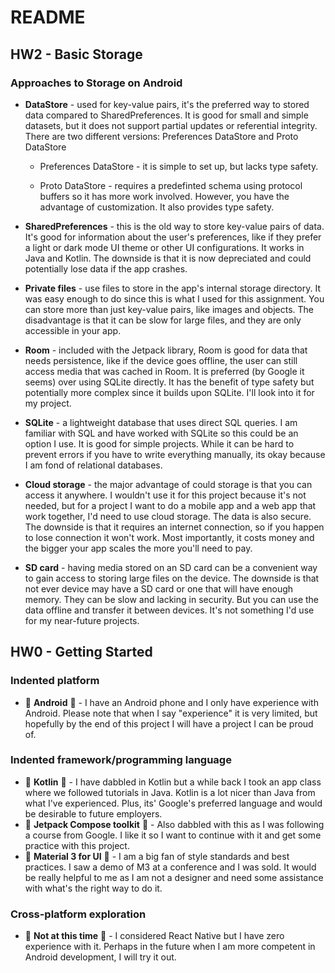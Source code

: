 # README

## HW2 - Basic Storage

### Approaches to Storage on Android

* **DataStore** - used for key-value pairs, it's the preferred way to stored data compared to SharedPreferences. It is good for small and simple datasets, but it does not support partial updates or referential integrity. There are two different versions: Preferences DataStore and Proto DataStore

  * Preferences DataStore - it is simple to set up, but lacks type safety.

  * Proto DataStore - requires a predefinted schema using protocol buffers so it has more work involved. However, you have the advantage of customization. It also provides type safety.

* **SharedPreferences** - this is the old way to store key-value pairs of data. It's good for information about the user's preferences, like if they prefer a light or dark mode UI theme or other UI configurations. It works in Java and Kotlin. The downside is that it is now depreciated and could potentially lose data if the app crashes.

* **Private files** - use files to store in the app's internal storage directory. It was easy enough to do since this is what I used for this assignment. You can store more than just key-value pairs, like images and objects. The disadvantage is that it can be slow for large files, and they are only accessible in your app.

* **Room** - included with the Jetpack library, Room is good for data that needs persistence, like if the device goes offline, the user can still access media that was cached in Room. It is preferred (by Google it seems) over using SQLite directly. It has the benefit of type safety but potentially more complex since it builds upon SQLite. I'll look into it for my project.

* **SQLite** - a lightweight database that uses direct SQL queries. I am familiar with SQL and have worked with SQLite so this could be an option I use. It is good for simple projects. While it can be hard to prevent errors if you have to write everything manually, its okay because I am fond of relational databases.

* **Cloud storage** - the major advantage of could storage is that you can access it anywhere. I wouldn't use it for this project because it's not needed, but for a project I want to do a mobile app and a web app that work together, I'd need to use cloud storage. The data is also secure. The downside is that it requires an internet connection, so if you happen to lose connection it won't work. Most importantly, it costs money and the bigger your app scales the more you'll need to pay.

* **SD card** - having media stored on an SD card can be a convenient way to gain access to storing large files on the device. The downside is that not ever device may have a SD card or one that will have enough memory. They can be slow and lacking in security. But you can use the data offline and transfer it between devices. It's not something I'd use for my near-future projects.

## HW0 - Getting Started

### Indented platform

* 💚 **Android** 💚 - I have an Android phone and I only have experience with Android. Please note that when I say "experience" it is very limited, but hopefully by the end of this project I will have a project I can be proud of.

### Indented framework/programming language

* 💜 **Kotlin** 💜 - I have dabbled in Kotlin but a while back I took an app class where we followed tutorials in Java. Kotlin is a lot nicer than Java from what I've experienced. Plus, its' Google's preferred language and would be desirable to future employers.
* 🚀 **Jetpack Compose toolkit** 🚀 - Also dabbled with this as I was following a course from Google. I like it so I want to continue with it and get some practice with this project.
* 📱 **Material 3 for UI** 📱 - I am a big fan of style standards and best practices. I saw a demo of M3 at a conference and I was sold. It would be really helpful to me as I am not a designer and need some assistance with what's the right way to do it.

### Cross-platform exploration

* 🚫 **Not at this time** 🚫 - I considered React Native but I have zero experience with it. Perhaps in the future when I am more competent in Android development, I will try it out.
